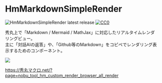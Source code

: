 # HmMarkdownSimpleRender

![HmMarkdownSimpleRender latest release](https://img.shields.io/github/v/release/komiyamma/hm_markdown_simple_render)
[![CC0](https://img.shields.io/badge/license-CC0-blue.svg?style=flat)](LICENSE.txt)

秀丸上で「Markdown / Mermaid / MathJax」に対応したリアルタイムレンダリングビュー。  
主に「対話AIの返答」や、「Github等のMarkdown」をコピペでレンダリング表示するためのコンポーネント。

<img src="./cnt_hm_markdown_simple_render_01.png">

https://秀丸マクロ.net/?page=nobu_tool_hm_custom_render_browser_all_render